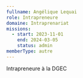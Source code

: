 ```yaml
---
fullname: Angélique Lequai
role: Intrapreneure
domaine: Intraprenariat
missions:
  - start: 2023-11-01
    end: 2024-03-05
    status: admin
memberType: autre
---
```

Intrapreneure à la DGEC